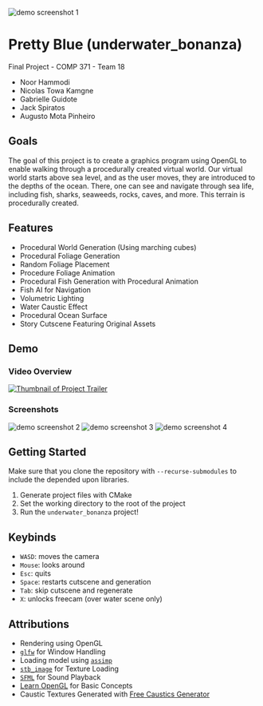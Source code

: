![demo screenshot 1](https://github.com/Augusto-Concordia/underwater_bonanza/assets/33916325/4011ee48-ccd9-44e8-a181-568676c1d79d)

# Pretty Blue (underwater_bonanza)
Final Project - COMP 371 - Team 18

- Noor Hammodi
- Nicolas Towa Kamgne
- Gabrielle Guidote
- Jack Spiratos
- Augusto Mota Pinheiro

## Goals
The goal of this project is to create a graphics program using OpenGL to enable walking through a procedurally created virtual world. Our virtual world starts above sea level, and as the user moves, they are introduced to the depths of the ocean. There, one can see and navigate through sea life, including fish, sharks, seaweeds, rocks, caves, and more. This terrain is procedurally created.

## Features
* Procedural World Generation (Using marching cubes)
* Procedural Foliage Generation
* Random Foliage Placement
* Procedure Foliage Animation
* Procedural Fish Generation with Procedural Animation
* Fish AI for Navigation
* Volumetric Lighting
* Water Caustic Effect
* Procedural Ocean Surface
* Story Cutscene Featuring Original Assets

## Demo
### Video Overview
[![Thumbnail of Project Trailer](https://img.youtube.com/vi/eNTy1FF-BFI/0.jpg)](https://www.youtube.com/watch?v=eNTy1FF-BFI)

### Screenshots
![demo screenshot 2](https://github.com/Augusto-Concordia/underwater_bonanza/assets/33916325/d5f0d6d8-2c09-46cd-86fb-cf5f2d805224)
![demo screenshot 3](https://github.com/Augusto-Concordia/underwater_bonanza/assets/33916325/7e62d8e7-650c-420f-b0bb-6a74ccaf4ba1)
![demo screenshot 4](https://github.com/Augusto-Concordia/underwater_bonanza/assets/33916325/46ab37be-661a-4641-beec-634deb977621)


## Getting Started
Make sure that you clone the repository with `--recurse-submodules` to include the depended upon libraries.

1. Generate project files with CMake
2. Set the working directory to the root of the project
3. Run the `underwater_bonanza` project!

## Keybinds
* `WASD`: moves the camera
* `Mouse`: looks around
* `Esc`: quits
* `Space`: restarts cutscene and generation
* `Tab`: skip cutscene and regenerate
* `X`: unlocks freecam (over water scene only)

## Attributions
* Rendering using OpenGL
* [`glfw`](https://www.glfw.org/) for Window Handling
* Loading model using [`assimp`](https://www.assimp.org/)
* [`stb_image`](https://github.com/nothings/stb) for Texture Loading
* [`SFML`](https://www.sfml-dev.org/) for Sound Playback
* [Learn OpenGL](https://learnopengl.com/) for Basic Concepts
* Caustic Textures Generated with [Free Caustics Generator](https://www.cathalmcnally.com/news/free-caustics-generator/)



